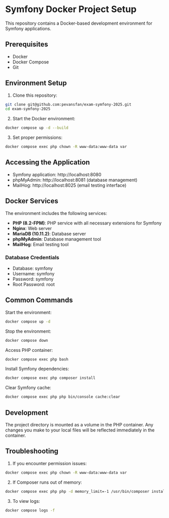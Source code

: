 # Symfony Docker Project Setup

This repository contains a Docker-based development environment for Symfony applications.

## Prerequisites

- Docker
- Docker Compose
- Git

## Environment Setup

1. Clone this repository:
```bash
git clone git@github.com:pevansfan/exam-symfony-2025.git
cd exam-symfony-2025
```

2. Start the Docker environment:
```bash
docker compose up -d --build
```

3. Set proper permissions:
```bash
docker compose exec php chown -R www-data:www-data var
```

## Accessing the Application

- Symfony application: http://localhost:8080
- phpMyAdmin: http://localhost:8081 (database management)
- MailHog: http://localhost:8025 (email testing interface)


## Docker Services

The environment includes the following services:
- **PHP (8.2-FPM)**: PHP service with all necessary extensions for Symfony
- **Nginx**: Web server
- **MariaDB (10.11.2)**: Database server
- **phpMyAdmin**: Database management tool
- **MailHog**: Email testing tool

### Database Credentials
- Database: symfony
- Username: symfony
- Password: symfony
- Root Password: root

## Common Commands

Start the environment:
```bash
docker compose up -d
```

Stop the environment:
```bash
docker compose down
```

Access PHP container:
```bash
docker compose exec php bash
```

Install Symfony dependencies:
```bash
docker compose exec php composer install
```

Clear Symfony cache:
```bash
docker compose exec php php bin/console cache:clear
```

## Development

The project directory is mounted as a volume in the PHP container. Any changes you make to your local files will be reflected immediately in the container.

## Troubleshooting

1. If you encounter permission issues:
```bash
docker compose exec php chown -R www-data:www-data var
```

2. If Composer runs out of memory:
```bash
docker compose exec php php -d memory_limit=-1 /usr/bin/composer install
```

3. To view logs:
```bash
docker compose logs -f
```
